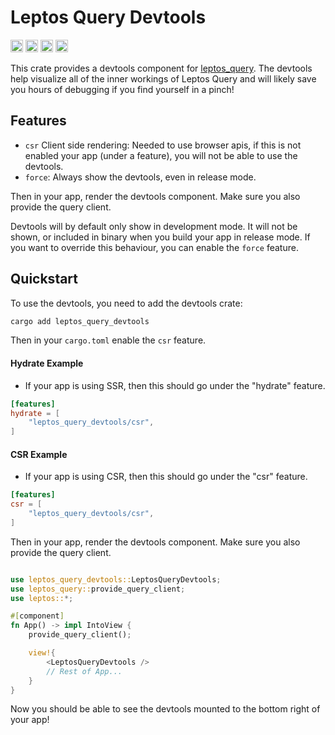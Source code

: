 # Leptos Query Devtools

[<img alt="github" src="https://img.shields.io/badge/github-nicoburniske/leptos_query-8da0cb?style=for-the-badge&labelColor=555555&logo=github" height="20">](https://github.com/nicoburniske/leptos_query)
[<img alt="crates.io" src="https://img.shields.io/crates/v/leptos_query_devtools.svg?style=for-the-badge&color=fc8d62&logo=rust" height="20">](https://crates.io/crates/leptos_query_devtools)
[<img alt="docs.rs" src="https://img.shields.io/badge/docs.rs-leptos_query_devtools-66c2a5?style=for-the-badge&labelColor=555555&logo=docs.rs" height="20">](https://docs.rs/leptos_query_devtools)
[<img alt="build status" src="https://img.shields.io/github/actions/workflow/status/nicoburniske/leptos_query/rust.yml?branch=main&style=for-the-badge" height="20">](https://github.com/nicoburniske/leptos_query/actions?query=branch%3Amain)

This crate provides a devtools component for [leptos_query](https://crates.io/crates/leptos_query).
The devtools help visualize all of the inner workings of Leptos Query and will likely save you hours of debugging if you find yourself in a pinch!

## Features
- `csr` Client side rendering: Needed to use browser apis, if this is not enabled your app (under a feature), you will not be able to use the devtools.
- `force`: Always show the devtools, even in release mode.

Then in your app, render the devtools component. Make sure you also provide the query client.

Devtools will by default only show in development mode. It will not be shown, or included in binary when you build your app in release mode. If you want to override this behaviour, you can enable the `force` feature.

## Quickstart

To use the devtools, you need to add the devtools crate:

```bash
cargo add leptos_query_devtools
```

Then in your `cargo.toml` enable the `csr` feature.

#### Hydrate Example
- If your app is using SSR, then this should go under the "hydrate" feature. 
```toml
[features]
hydrate = [
    "leptos_query_devtools/csr",
]
```

#### CSR Example
- If your app is using CSR, then this should go under the "csr" feature.
```toml
[features]
csr = [
    "leptos_query_devtools/csr",
]
```

Then in your app, render the devtools component. Make sure you also provide the query client. 

```rust

use leptos_query_devtools::LeptosQueryDevtools;
use leptos_query::provide_query_client;
use leptos::*;

#[component]
fn App() -> impl IntoView {
    provide_query_client();

    view!{
        <LeptosQueryDevtools />
        // Rest of App...
    }
}

```

Now you should be able to see the devtools mounted to the bottom right of your app!